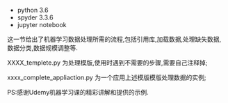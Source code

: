 - python 3.6
- spyder 3.3.6
- jupyter notebook 


这一节给出了机器学习数据处理所需的流程,包括引用库,加载数据,处理缺失数据,数据分类,数据规模调整等.

XXXX_templete.py 为处理模版,使用时遇到不需要的步骤,需要自己注释掉;

xxxx_complete_appliaction.py 为一个应用上述模版模版处理数据的实例;

PS:感谢Udemy机器学习课的精彩讲解和提供的示例.
